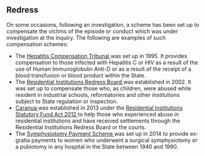 ##  Redress

On some occasions, following an investigation, a scheme has been set up to
compensate the victims of the episode or conduct which was under investigation
at the inquiry. The following are examples of such compensation schemes:

  * The [ Hepatitis Compensation Tribunal ](http://www.hepccomptrib.com/) was set up in 1995. It provides compensation to those infected with Hepatitis C or HIV as a result of the use of Human Immunoglobulin Anti-D or as a result of the receipt of a blood transfusion or blood product within the State. 
  * The [ Residential Institutions Redress Board ](http://www.rirb.ie/) was established in 2002. It was set up to compensate those who, as children, were abused while resident in industrial schools, reformatories and other institutions subject to State regulation or inspection. 
  * [ Caranua ](http://www.caranua.ie/) was established in 2013 under the [ Residential Institutions Statutory Fund Act 2012 ](http://www.irishstatutebook.ie/2012/en/act/pub/0035/index.html) to help those who experienced abuse in residential institutions and have received settlements through the Residential Institutions Redress Board or the courts. 
  * The [ Symphysiotomy Payment Scheme ](https://www.gov.ie/en/publication/544fc6-the-surgical-symphysiotomy-ex-gratia-payment-scheme-report/) was set up in 2014 to provide ex-gratia payments to women who underwent a surgical symphysiotomy or a pubiotomy in any hospital in the State between 1940 and 1990. 
